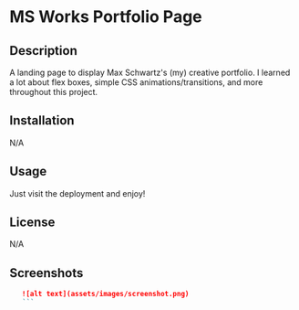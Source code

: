 # MS Works Portfolio Page

## Description

A landing page to display Max Schwartz's (my) creative portfolio. I learned a lot about flex boxes, simple CSS animations/transitions, and more throughout this project. 

## Installation

N/A

## Usage

Just visit the deployment and enjoy!

## License

N/A

## Screenshots 

 ```md
    ![alt text](assets/images/screenshot.png)
    ```



